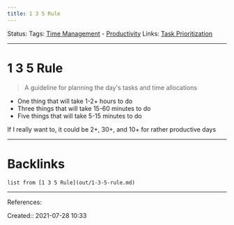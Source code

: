 ```yaml
---
title: 1 3 5 Rule
---
```

Status: 
Tags: [Time Management](out/time-management.md) - [Productivity](out/productivity.md)
Links: [Task Prioritization](None)
___
# 1 3 5 Rule
> A guideline for planning the day's tasks and time allocations
- One thing that will take 1-2+ hours to do
- Three things that will take 15-60 minutes to do
- Five things that will take 5-15 minutes to do

If I really want to, it could be 2+, 30+, and 10+ for rather productive days
___
# Backlinks
```dataview
list from [1 3 5 Rule](out/1-3-5-rule.md)
```
___
References:

Created:: 2021-07-28 10:33

